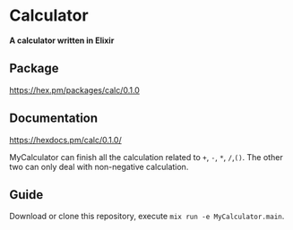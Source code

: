 # Calculator

**A calculator written in Elixir**

## Package
https://hex.pm/packages/calc/0.1.0

## Documentation
https://hexdocs.pm/calc/0.1.0/

MyCalculator can finish all the calculation related to `+`, `-`, `*`, `/`,`()`.
The other two can only deal with non-negative calculation.

## Guide 
Download or clone this repository, execute `mix run -e MyCalculator.main`.
